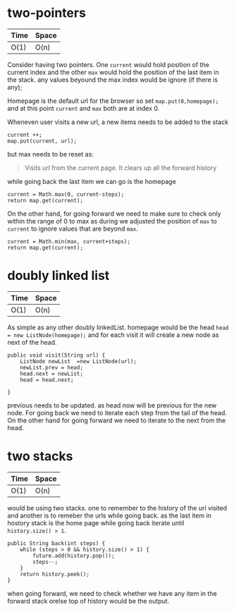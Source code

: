 # two-pointers

 
Time  | Space
----- | ------
O(1) | O(n)

Consider having two pointers. One `current` would hold position of the current index and the other `max` would hold the position of the last item in the stack. any values beyound the max index would be ignore (if there is any);

Homepage is the default url for the browser so set `map.put(0,homepage);` and at this point `current` and `max` both are at index 0.

Wheneven user visits a new url, a new items needs to be added to the stack 
```
current ++;
map.put(current, url);
```
but max needs to be reset as:
> Visits url from the current page. It clears up all the forward history

while going back the last item we can go is the homepage

```
current = Math.max(0, current-steps);
return map.get(current);
```

On the other hand, for going forward we need to make sure to check only within the range of 0 to max as during we adjusted the position of `max` to `current` to ignore values that are beyond `max`. 

```
current = Math.min(max, current+steps);
return map.get(current);
```



 
 
 # doubly linked list

 
Time  | Space
----- | ------
O(1) | O(n)

As simple as any other doubly linkedList. homepage would be the head `head = new ListNode(homepage);` and for each visit it will create a new node as next of the head.  

```
public void visit(String url) {
    ListNode newList  =new ListNode(url);
    newList.prev = head;
    head.next = newList;
    head = head.next;
    
}
```
previous needs to be updated. as head now will be previous for the new node.
For going back we need to iterate each step from the tail of the head. On the other hand for going forward we need to iterate to the next from the head.

 # two stacks

 
Time  | Space
----- | ------
O(1) | O(n)

would be using two stacks. one to remember to the history of the url visited and another is to remeber the urls while going back.
 as the last item  in hostory stack is the home page while going back iterate until `history.size() > 1`.

```
public String back(int steps) {
    while (steps > 0 && history.size() > 1) {
        future.add(history.pop());
        steps--;
    }
    return history.peek();
}
```

when going forward, we need to check whether we have any item in the forward stack orelse top of history would be the output. 



